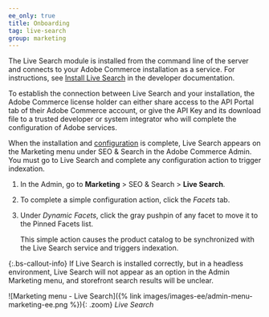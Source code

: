 ```yaml
---
ee_only: true
title: Onboarding
tag: live-search
group: marketing
---
```


The Live Search module is installed from the command line of the server and connects to your Adobe Commerce installation as a service. For instructions, see [Install Live Search](https://devdocs-beta.magento.com/live-search/install.html) in the developer documentation.

To establish the connection between Live Search and your installation, the Adobe Commerce license holder can either share access to the API Portal tab of their Adobe Commerce account, or give the API Key and its download file to a trusted developer or system integrator who will complete the configuration of Adobe services.

When the installation and [configuration](https://devdocs-beta.magento.com/live-search/config-connect.html) is complete, Live Search appears on the Marketing menu under SEO & Search in the Adobe Commerce Admin. You must go to Live Search and complete any configuration action to trigger indexation.

1. In the Admin, go to **Marketing** > SEO & Search > **Live Search**.
1. To complete a simple configuration action, click the _Facets_ tab.
1. Under _Dynamic Facets_, click the gray pushpin of any facet to move it to the Pinned Facets list.

   This simple action causes the product catalog to be synchronized with the Live Search service and triggers indexation.

{:.bs-callout-info}
If Live Search is installed correctly, but in a headless environment, Live Search will not appear as an option in the Admin Marketing menu, and storefront search results will be unclear.

![Marketing menu - Live Search]({% link images/images-ee/admin-menu-marketing-ee.png %}){: .zoom}
_Live Search_
